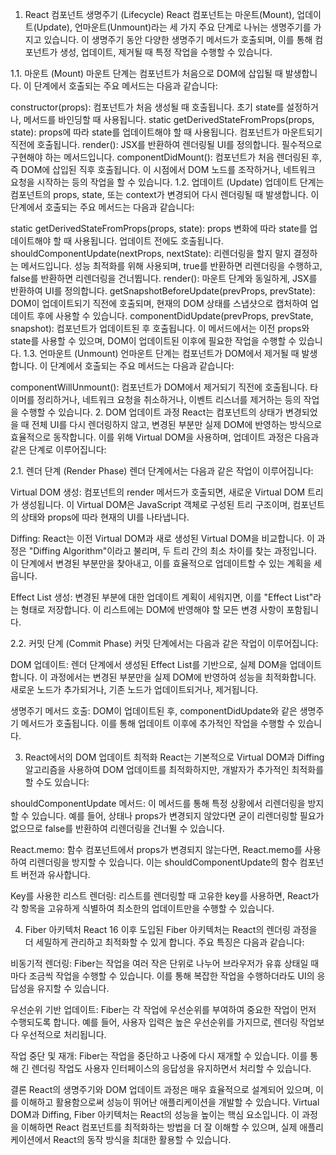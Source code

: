 1. React 컴포넌트 생명주기 (Lifecycle)
React 컴포넌트는 마운트(Mount), 업데이트(Update), 언마운트(Unmount)라는 세 가지 주요 단계로 나뉘는 생명주기를 가지고 있습니다. 이 생명주기 동안 다양한 생명주기 메서드가 호출되며, 이를 통해 컴포넌트가 생성, 업데이트, 제거될 때 특정 작업을 수행할 수 있습니다.

1.1. 마운트 (Mount)
마운트 단계는 컴포넌트가 처음으로 DOM에 삽입될 때 발생합니다. 이 단계에서 호출되는 주요 메서드는 다음과 같습니다:

constructor(props): 컴포넌트가 처음 생성될 때 호출됩니다. 초기 state를 설정하거나, 메서드를 바인딩할 때 사용됩니다.
static getDerivedStateFromProps(props, state): props에 따라 state를 업데이트해야 할 때 사용됩니다. 컴포넌트가 마운트되기 직전에 호출됩니다.
render(): JSX를 반환하여 렌더링될 UI를 정의합니다. 필수적으로 구현해야 하는 메서드입니다.
componentDidMount(): 컴포넌트가 처음 렌더링된 후, 즉 DOM에 삽입된 직후 호출됩니다. 이 시점에서 DOM 노드를 조작하거나, 네트워크 요청을 시작하는 등의 작업을 할 수 있습니다.
1.2. 업데이트 (Update)
업데이트 단계는 컴포넌트의 props, state, 또는 context가 변경되어 다시 렌더링될 때 발생합니다. 이 단계에서 호출되는 주요 메서드는 다음과 같습니다:

static getDerivedStateFromProps(props, state): props 변화에 따라 state를 업데이트해야 할 때 사용됩니다. 업데이트 전에도 호출됩니다.
shouldComponentUpdate(nextProps, nextState): 리렌더링을 할지 말지 결정하는 메서드입니다. 성능 최적화를 위해 사용되며, true를 반환하면 리렌더링을 수행하고, false를 반환하면 리렌더링을 건너뜁니다.
render(): 마운트 단계와 동일하게, JSX를 반환하여 UI를 정의합니다.
getSnapshotBeforeUpdate(prevProps, prevState): DOM이 업데이트되기 직전에 호출되며, 현재의 DOM 상태를 스냅샷으로 캡처하여 업데이트 후에 사용할 수 있습니다.
componentDidUpdate(prevProps, prevState, snapshot): 컴포넌트가 업데이트된 후 호출됩니다. 이 메서드에서는 이전 props와 state를 사용할 수 있으며, DOM이 업데이트된 이후에 필요한 작업을 수행할 수 있습니다.
1.3. 언마운트 (Unmount)
언마운트 단계는 컴포넌트가 DOM에서 제거될 때 발생합니다. 이 단계에서 호출되는 주요 메서드는 다음과 같습니다:

componentWillUnmount(): 컴포넌트가 DOM에서 제거되기 직전에 호출됩니다. 타이머를 정리하거나, 네트워크 요청을 취소하거나, 이벤트 리스너를 제거하는 등의 작업을 수행할 수 있습니다.
2. DOM 업데이트 과정
React는 컴포넌트의 상태가 변경되었을 때 전체 UI를 다시 렌더링하지 않고, 변경된 부분만 실제 DOM에 반영하는 방식으로 효율적으로 동작합니다. 이를 위해 Virtual DOM을 사용하며, 업데이트 과정은 다음과 같은 단계로 이루어집니다:

2.1. 렌더 단계 (Render Phase)
렌더 단계에서는 다음과 같은 작업이 이루어집니다:

Virtual DOM 생성: 컴포넌트의 render 메서드가 호출되면, 새로운 Virtual DOM 트리가 생성됩니다. 이 Virtual DOM은 JavaScript 객체로 구성된 트리 구조이며, 컴포넌트의 상태와 props에 따라 현재의 UI를 나타냅니다.

Diffing: React는 이전 Virtual DOM과 새로 생성된 Virtual DOM을 비교합니다. 이 과정은 "Diffing Algorithm"이라고 불리며, 두 트리 간의 최소 차이를 찾는 과정입니다. 이 단계에서 변경된 부분만을 찾아내고, 이를 효율적으로 업데이트할 수 있는 계획을 세웁니다.

Effect List 생성: 변경된 부분에 대한 업데이트 계획이 세워지면, 이를 "Effect List"라는 형태로 저장합니다. 이 리스트에는 DOM에 반영해야 할 모든 변경 사항이 포함됩니다.

2.2. 커밋 단계 (Commit Phase)
커밋 단계에서는 다음과 같은 작업이 이루어집니다:

DOM 업데이트: 렌더 단계에서 생성된 Effect List를 기반으로, 실제 DOM을 업데이트합니다. 이 과정에서는 변경된 부분만을 실제 DOM에 반영하여 성능을 최적화합니다. 새로운 노드가 추가되거나, 기존 노드가 업데이트되거나, 제거됩니다.

생명주기 메서드 호출: DOM이 업데이트된 후, componentDidUpdate와 같은 생명주기 메서드가 호출됩니다. 이를 통해 업데이트 이후에 추가적인 작업을 수행할 수 있습니다.

3. React에서의 DOM 업데이트 최적화
React는 기본적으로 Virtual DOM과 Diffing 알고리즘을 사용하여 DOM 업데이트를 최적화하지만, 개발자가 추가적인 최적화를 할 수도 있습니다:

shouldComponentUpdate 메서드: 이 메서드를 통해 특정 상황에서 리렌더링을 방지할 수 있습니다. 예를 들어, 상태나 props가 변경되지 않았다면 굳이 리렌더링할 필요가 없으므로 false를 반환하여 리렌더링을 건너뛸 수 있습니다.

React.memo: 함수 컴포넌트에서 props가 변경되지 않는다면, React.memo를 사용하여 리렌더링을 방지할 수 있습니다. 이는 shouldComponentUpdate의 함수 컴포넌트 버전과 유사합니다.

Key를 사용한 리스트 렌더링: 리스트를 렌더링할 때 고유한 key를 사용하면, React가 각 항목을 고유하게 식별하여 최소한의 업데이트만을 수행할 수 있습니다.

4. Fiber 아키텍처
React 16 이후 도입된 Fiber 아키텍처는 React의 렌더링 과정을 더 세밀하게 관리하고 최적화할 수 있게 합니다. 주요 특징은 다음과 같습니다:

비동기적 렌더링: Fiber는 작업을 여러 작은 단위로 나누어 브라우저가 유휴 상태일 때마다 조금씩 작업을 수행할 수 있습니다. 이를 통해 복잡한 작업을 수행하더라도 UI의 응답성을 유지할 수 있습니다.

우선순위 기반 업데이트: Fiber는 각 작업에 우선순위를 부여하여 중요한 작업이 먼저 수행되도록 합니다. 예를 들어, 사용자 입력은 높은 우선순위를 가지므로, 렌더링 작업보다 우선적으로 처리됩니다.

작업 중단 및 재개: Fiber는 작업을 중단하고 나중에 다시 재개할 수 있습니다. 이를 통해 긴 렌더링 작업도 사용자 인터페이스의 응답성을 유지하면서 처리할 수 있습니다.

결론
React의 생명주기와 DOM 업데이트 과정은 매우 효율적으로 설계되어 있으며, 이를 이해하고 활용함으로써 성능이 뛰어난 애플리케이션을 개발할 수 있습니다. Virtual DOM과 Diffing, Fiber 아키텍처는 React의 성능을 높이는 핵심 요소입니다. 이 과정을 이해하면 React 컴포넌트를 최적화하는 방법을 더 잘 이해할 수 있으며, 실제 애플리케이션에서 React의 동작 방식을 최대한 활용할 수 있습니다.